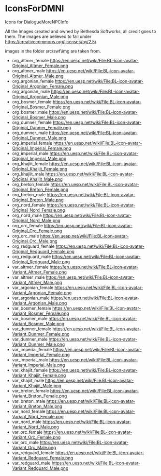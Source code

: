 # IconsForDMNI
Icons for DialogueMoreNPCInfo

All the Images created and owned by Bethesda Softworks, all credit goes to them. The images are believed to fall under https://creativecommons.org/licenses/by/2.5/

images in the folder src\swf\img are taken from.
- org_altmer_female https://en.uesp.net/wiki/File:BL-icon-avatar-Original_Altmer_Female.png
- org_altmer_male https://en.uesp.net/wiki/File:BL-icon-avatar-Original_Altmer_Male.png
- org_argonian_female https://en.uesp.net/wiki/File:BL-icon-avatar-Original_Argonian_Female.png
- org_argonian_male https://en.uesp.net/wiki/File:BL-icon-avatar-Original_Argonian_Male.png
- org_bosmer_female https://en.uesp.net/wiki/File:BL-icon-avatar-Original_Bosmer_Female.png
- org_bosmer_male https://en.uesp.net/wiki/File:BL-icon-avatar-Original_Bosmer_Male.png
- org_dumner_female https://en.uesp.net/wiki/File:BL-icon-avatar-Original_Dunmer_Female.png
- org_dumner_male https://en.uesp.net/wiki/File:BL-icon-avatar-Original_Dunmer_Male.png
- org_imperial_female https://en.uesp.net/wiki/File:BL-icon-avatar-Original_Imperial_Female.png
- org_imperial_male https://en.uesp.net/wiki/File:BL-icon-avatar-Original_Imperial_Male.png
- org_khajiit_female https://en.uesp.net/wiki/File:BL-icon-avatar-Original_Khajiit_Female.png
- org_khajiit_male https://en.uesp.net/wiki/File:BL-icon-avatar-Original_Khajiit_Male.png
- org_breton_female https://en.uesp.net/wiki/File:BL-icon-avatar-Original_Breton_Female.png
- org_breton_male https://en.uesp.net/wiki/File:BL-icon-avatar-Original_Breton_Male.png
- org_nord_female https://en.uesp.net/wiki/File:BL-icon-avatar-Original_Nord_Female.png
- org_nord_male https://en.uesp.net/wiki/File:BL-icon-avatar-Original_Nord_Male.png
- org_orc_female https://en.uesp.net/wiki/File:BL-icon-avatar-Original_Orc_Female.png
- org_orc_male https://en.uesp.net/wiki/File:BL-icon-avatar-Original_Orc_Male.png
- org_redguard_female https://en.uesp.net/wiki/File:BL-icon-avatar-Original_Redguard_Female.png
- org_redguard_male https://en.uesp.net/wiki/File:BL-icon-avatar-Original_Redguard_Male.png
- var_altmer_female https://en.uesp.net/wiki/File:BL-icon-avatar-Variant_Altmer_Female.png
- var_altmer_male https://en.uesp.net/wiki/File:BL-icon-avatar-Variant_Altmer_Male.png
- var_argonian_female https://en.uesp.net/wiki/File:BL-icon-avatar-Variant_Argonian_Female.png
- var_argonian_male https://en.uesp.net/wiki/File:BL-icon-avatar-Variant_Argonian_Male.png
- var_bosmer_female https://en.uesp.net/wiki/File:BL-icon-avatar-Variant_Bosmer_Female.png
- var_bosmer_male https://en.uesp.net/wiki/File:BL-icon-avatar-Variant_Bosmer_Male.png
- var_dumner_female https://en.uesp.net/wiki/File:BL-icon-avatar-Variant_Dunmer_Female.png
- var_dumner_male https://en.uesp.net/wiki/File:BL-icon-avatar-Variant_Dunmer_Male.png
- var_imperial_female https://en.uesp.net/wiki/File:BL-icon-avatar-Variant_Imperial_Female.png
- var_imperial_male https://en.uesp.net/wiki/File:BL-icon-avatar-Variant_Imperial_Male.png
- var_khajiit_female https://en.uesp.net/wiki/File:BL-icon-avatar-Variant_Khajiit_Female.png
- var_khajiit_male https://en.uesp.net/wiki/File:BL-icon-avatar-Variant_Khajiit_Male.png
- var_breton_female https://en.uesp.net/wiki/File:BL-icon-avatar-Variant_Breton_Female.png
- var_breton_male https://en.uesp.net/wiki/File:BL-icon-avatar-Variant_Breton_Male.png
- var_nord_female https://en.uesp.net/wiki/File:BL-icon-avatar-Variant_Nord_Female.png
- var_nord_male https://en.uesp.net/wiki/File:BL-icon-avatar-Variant_Nord_Male.png
- var_orc_female https://en.uesp.net/wiki/File:BL-icon-avatar-Variant_Orc_Female.png
- var_orc_male https://en.uesp.net/wiki/File:BL-icon-avatar-Variant_Orc_Male.png
- var_redguard_female https://en.uesp.net/wiki/File:BL-icon-avatar-Variant_Redguard_Female.png
- var_redguard_male https://en.uesp.net/wiki/File:BL-icon-avatar-Variant_Redguard_Male.png